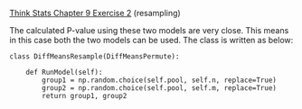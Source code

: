 [Think Stats Chapter 9 Exercise 2](http://greenteapress.com/thinkstats2/html/thinkstats2010.html#toc90) (resampling)

The calculated P-value using these two models are very close. This means in this case both the two models can be used.
The class is written as below:
```
class DiffMeansResample(DiffMeansPermute):
    
    def RunModel(self):
        group1 = np.random.choice(self.pool, self.n, replace=True)
        group2 = np.random.choice(self.pool, self.m, replace=True)
        return group1, group2
```


